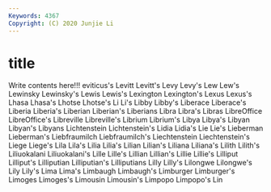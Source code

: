 ```yaml
---
Keywords: 4367
Copyright: (C) 2020 Junjie Li
---
```


# title

Write contents here!!!
eviticus's 
Levitt 
Levitt's 
Levy 
Levy's
Lew 
Lew's 
Lewinsky 
Lewinsky's 
Lewis 
Lewis's 
Lexington 
Lexington's 
Lexus 
Lexus's
Lhasa 
Lhasa's 
Lhotse 
Lhotse's 
Li 
Li's 
Libby 
Libby's 
Liberace 
Liberace's
Liberia 
Liberia's 
Liberian 
Liberian's 
Liberians 
Libra 
Libra's 
Libras 
LibreOffice 
LibreOffice's
Libreville 
Libreville's 
Librium 
Librium's 
Libya 
Libya's 
Libyan 
Libyan's 
Libyans 
Lichtenstein
Lichtenstein's 
Lidia 
Lidia's 
Lie 
Lie's 
Lieberman 
Lieberman's 
Liebfraumilch 
Liebfraumilch's 
Liechtenstein
Liechtenstein's 
Liege 
Liege's 
Lila 
Lila's 
Lilia 
Lilia's 
Lilian 
Lilian's 
Liliana
Liliana's 
Lilith 
Lilith's 
Liliuokalani 
Liliuokalani's 
Lille 
Lille's 
Lillian 
Lillian's 
Lillie
Lillie's 
Lilliput 
Lilliput's 
Lilliputian 
Lilliputian's 
Lilliputians 
Lilly 
Lilly's 
Lilongwe 
Lilongwe's
Lily 
Lily's 
Lima 
Lima's 
Limbaugh 
Limbaugh's 
Limburger 
Limburger's 
Limoges 
Limoges's
Limousin 
Limousin's 
Limpopo 
Limpopo's 
Lin 
